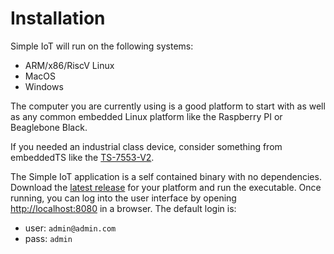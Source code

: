 # Installation

Simple IoT will run on the following systems:

- ARM/x86/RiscV Linux
- MacOS
- Windows

The computer you are currently using is a good platform to start with as well as
any common embedded Linux platform like the Raspberry PI or Beaglebone Black.

If you needed an industrial class device, consider something from embeddedTS
like the [TS-7553-V2](https://www.embeddedts.com/products/TS-7553-V2).

The Simple IoT application is a self contained binary with no dependencies.
Download the [latest release](https://github.com/simpleiot/simpleiot/releases)
for your platform and run the executable. Once running, you can log into the
user interface by opening [http://localhost:8080](http://localhost:8080) in a
browser. The default login is:

- user: `admin@admin.com`
- pass: `admin`
